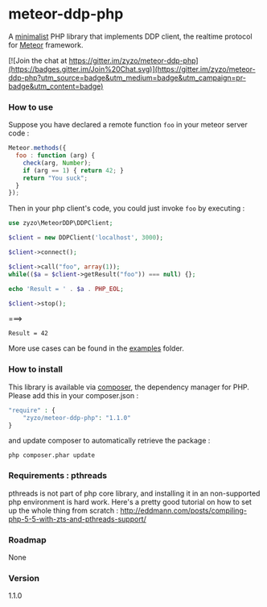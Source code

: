 # meteor-ddp-php 

A [minimalist](http://www.becomingminimalist.com/) PHP library that implements DDP client, the realtime protocol for [Meteor](https://www.meteor.com/ddp) framework.
   
[![Join the chat at https://gitter.im/zyzo/meteor-ddp-php](https://badges.gitter.im/Join%20Chat.svg)](https://gitter.im/zyzo/meteor-ddp-php?utm_source=badge&utm_medium=badge&utm_campaign=pr-badge&utm_content=badge)

  
### How to use

Suppose you have declared a remote function `foo` in your meteor server code :
```javascript
Meteor.methods({
  foo : function (arg) {
    check(arg, Number);
    if (arg == 1) { return 42; }
    return "You suck";
  }
});
```

Then in your php client's code, you could just invoke `foo` by executing :
```php
use zyzo\MeteorDDP\DDPClient;

$client = new DDPClient('localhost', 3000);

$client->connect();

$client->call("foo", array(1));
while(($a = $client->getResult("foo")) === null) {};

echo 'Result = ' . $a . PHP_EOL;

$client->stop();
```

===> 
```
Result = 42
```

More use cases can be found in the [examples](https://github.com/zyzo/meteor-ddp-php/tree/devel/examples) folder.
### How to install
   This library is available via [composer](https://packagist.org/packages/zyzo/meteor-ddp-php), the dependency manager for PHP. Please add this in your composer.json :
```php
"require" : {
    "zyzo/meteor-ddp-php": "1.1.0"
}
```
  and update composer to automatically retrieve the package :
```shell
php composer.phar update
```

### Requirements : pthreads
   pthreads is not part of php core library, and installing it in an non-supported php environment is hard work. Here's a pretty good tutorial on how to set up the whole thing from scratch : 
   http://eddmann.com/posts/compiling-php-5-5-with-zts-and-pthreads-support/


### Roadmap
  None

### Version
1.1.0
